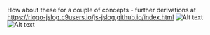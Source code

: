 How about these for a couple of concepts - further derivations at https://rlogo-jslog.c9users.io/js-jslog.github.io/index.html
![Alt text](https://rlogo-jslog.c9users.io/js-jslog.github.io/rlogo_concept1.5.svg)
![Alt text](https://rlogo-jslog.c9users.io/js-jslog.github.io/rlogo_concept4.1.svg)